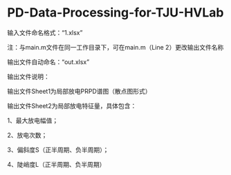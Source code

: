 # PD-Data-Processing-for-TJU-HVLab

输入文件命名格式：“1.xlsx”

注：与main.m文件在同一工作目录下，可在main.m（Line 2）更改输出文件名称

输出文件自动命名：“out.xlsx”

输出文件说明：

输出文件Sheet1为局部放电PRPD谱图（散点图形式）

输出文件Sheet2为局部放电特征量，具体包含：

1、最大放电幅值；

2、放电次数；

3、偏斜度S（正半周期、负半周期）；

4、陡峭度L（正半周期、负半周期）
